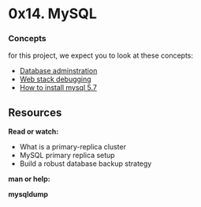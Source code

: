 # 0x14. MySQL

### Concepts

for this project, we expect you to look at these concepts:

- [Database adminstration]()
- [Web stack debugging]()
- [How to install mysql 5.7]()

## Resources

**Read or watch:**

- What is a primary-replica cluster
- MySQL primary replica setup
- Build a robust database backup strategy

**man or help:**

**mysqldump**
